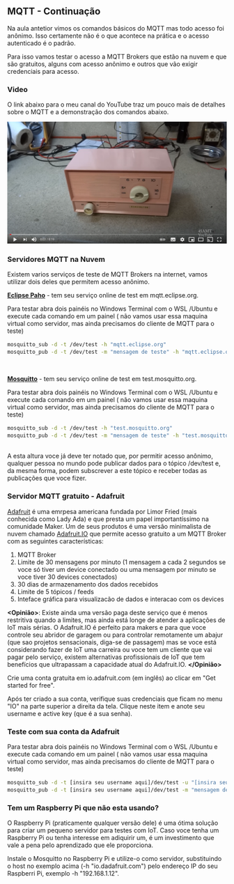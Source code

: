 ## MQTT - Continuação

Na aula antetior vimos os comandos básicos do MQTT mas todo acesso foi anônimo. Isso certamente não é o que acontece na prática e o acesso autenticado é o padrão. 

Para isso vamos testar o acesso a MQTT Brokers que estão na nuvem e que são gratuitos, alguns com acesso anônimo e outros que vão exigir credenciais para acesso.

### Video

O link abaixo para o meu canal do YouTube traz um pouco mais de detalhes sobre o MQTT e a demonstração dos comandos abaixo. 

[![Setup](Imagens/setup.png)](https://www.youtube.com/watch?v=EoNqGlTZd08&ab_channel=RadioRescue)

### Servidores MQTT na Nuvem

Existem varios serviços de teste de MQTT Brokers na internet, vamos utilizar dois deles que permitem acesso anônimo.

[**Eclipse Paho**](https://www.eclipse.org/paho/) - tem seu serviço online de test em mqtt.eclipse.org. 

Para testar abra dois painéis no Windows Terminal com o WSL /Ubuntu e execute cada comando em um painel ( não vamos usar essa maquina virtual como servidor, mas ainda precisamos do cliente de MQTT para o teste)

```bash
mosquitto_sub -d -t /dev/test -h "mqtt.eclipse.org"
mosquitto_pub -d -t /dev/test -m "mensagem de teste" -h "mqtt.eclipse.org"
```
<br>

[**Mosquitto**](https://mosquitto.org/) - tem seu serviço online de test em test.mosquitto.org. 

Para testar abra dois painéis no Windows Terminal com o WSL /Ubuntu e execute cada comando em um painel ( não vamos usar essa maquina virtual como servidor, mas ainda precisamos do cliente de MQTT para o teste)

```bash
mosquitto_sub -d -t /dev/test -h "test.mosquitto.org"
mosquitto_pub -d -t /dev/test -m "mensagem de teste" -h "test.mosquitto.org"
```
<br>
A esta altura voce já deve ter notado que, por permitir acesso anônimo, qualquer pessoa no mundo pode publicar dados para o tópico /dev/test e, da mesma forma, podem subscrever a este tópico e receber todas as publicações que voce fizer. 
<br>

### Servidor MQTT gratuito - Adafruit

[Adafruit](www.adafruit.com) é uma emrpesa americana fundada por Limor Fried (mais conhecida como Lady Ada) e que presta um papel importantíssimo na comunidade Maker. Um de seus produtos é uma versão minimalista de nuvem chamado [Adafruit.IO](https://io.adafruit.com/) que permite acesso gratuito a um MQTT Broker com as seguintes características:
1. MQTT Broker 
1. Limite de 30 mensagens por minuto (1 mensagem a cada 2 segundos se voce só tiver um device conectado ou uma mensagem por minuto se voce tiver 30 devices conectados)
1. 30 dias de armazenamento dos dados recebidos
1. Limite de 5 tópicos / feeds
1. Inteface gráfica para visualizacão de dados e interacao com os devices

**<Opinião>**: Existe ainda uma versão paga deste serviço que é menos restritiva quando a limites, mas ainda está longe de atender a aplicações de IoT mais sérias. O Adafruit.IO é perfeito para makers e para que voce controle seu abridor de garagem ou para controlar remotamente um abajur (que sao projetos sensacionais, diga-se de passagem) mas se voce está considerando fazer de IoT uma carreira ou voce tem um cliente que vai pagar pelo serviço, existem alternativas profissionais de IoT que tem benefícios que ultrapassam a capacidade atual do Adafruit.IO. **</Opinião>**

Crie uma conta gratuita em io.adafruit.com (em inglês) ao clicar em "Get started for free".

Após ter criado a sua conta, verifique suas credenciais que ficam no menu "IO" na parte superior a direita da tela. Clique neste item e anote seu username e active key (que é a sua senha).

### Teste com sua conta da Adafruit

Para testar abra dois painéis no Windows Terminal com o WSL /Ubuntu e execute cada comando em um painel ( não vamos usar essa maquina virtual como servidor, mas ainda precisamos do cliente de MQTT para o teste)

```bash
mosquitto_sub -d -t [insira seu username aqui]/dev/test -u "[insira seu username]" -P "[insira sua senha - key]" -h "io.adafruit.com"
mosquitto_pub -d -t [insira seu username aqui]/dev/test -m "mensagem de teste" -u "[insira seu username]" -P "[insira sua senha - key]" -h "io.adafruit.com"
```

### Tem um Raspberry Pi que não esta usando?

O Raspberry Pi (praticamente qualquer versão dele) é uma ótima solução para criar um pequeno servidor para testes com IoT. Caso voce tenha um Raspberry Pi ou tenha interesse em adiquirir um, é um investimento que vale a pena pelo aprendizado que ele proporciona.

Instale o Mosquitto no Raspberry Pi e utilize-o como servidor, substituindo o host no exemplo acima (-h "io.dadafruit.com") pelo endereço IP do seu Raspberri Pi, exemplo -h "192.168.1.12".

